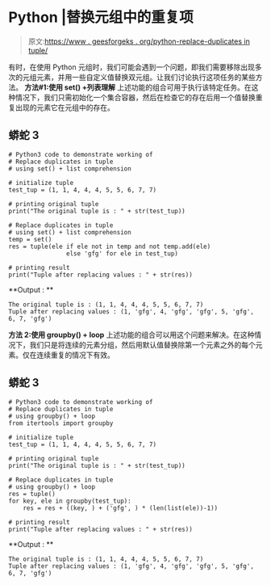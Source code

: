 # Python |替换元组中的重复项

> 原文:[https://www . geesforgeks . org/python-replace-duplicates in tuple/](https://www.geeksforgeeks.org/python-replace-duplicates-in-tuple/)

有时，在使用 Python 元组时，我们可能会遇到一个问题，即我们需要移除出现多次的元组元素，并用一些自定义值替换双元组。让我们讨论执行这项任务的某些方法。
**方法#1:使用 set() +列表理解**
上述功能的组合可用于执行该特定任务。在这种情况下，我们只需初始化一个集合容器，然后在检查它的存在后用一个值替换重复出现的元素它在元组中的存在。

## 蟒蛇 3

```
# Python3 code to demonstrate working of
# Replace duplicates in tuple
# using set() + list comprehension

# initialize tuple
test_tup = (1, 1, 4, 4, 4, 5, 5, 6, 7, 7)

# printing original tuple
print("The original tuple is : " + str(test_tup))

# Replace duplicates in tuple
# using set() + list comprehension
temp = set()
res = tuple(ele if ele not in temp and not temp.add(ele)
                else 'gfg' for ele in test_tup)

# printing result
print("Tuple after replacing values : " + str(res))
```

**Output : **

```
The original tuple is : (1, 1, 4, 4, 4, 5, 5, 6, 7, 7)
Tuple after replacing values : (1, 'gfg', 4, 'gfg', 'gfg', 5, 'gfg', 6, 7, 'gfg')
```

**方法 2:使用 groupby() + loop**
上述功能的组合可以用这个问题来解决。在这种情况下，我们只是将连续的元素分组，然后用默认值替换除第一个元素之外的每个元素。仅在连续重复的情况下有效。

## 蟒蛇 3

```
# Python3 code to demonstrate working of
# Replace duplicates in tuple
# using groupby() + loop
from itertools import groupby

# initialize tuple
test_tup = (1, 1, 4, 4, 4, 5, 5, 6, 7, 7)

# printing original tuple
print("The original tuple is : " + str(test_tup))

# Replace duplicates in tuple
# using groupby() + loop
res = tuple()
for key, ele in groupby(test_tup):
    res = res + ((key, ) + ('gfg', ) * (len(list(ele))-1))

# printing result
print("Tuple after replacing values : " + str(res))
```

**Output : **

```
The original tuple is : (1, 1, 4, 4, 4, 5, 5, 6, 7, 7)
Tuple after replacing values : (1, 'gfg', 4, 'gfg', 'gfg', 5, 'gfg', 6, 7, 'gfg')
```